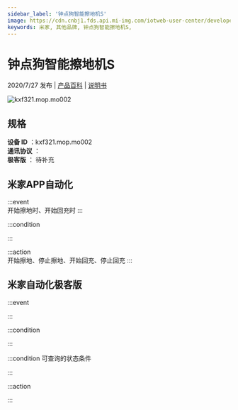 ```yaml
---
sidebar_label: '钟点狗智能擦地机S'
image: https://cdn.cnbj1.fds.api.mi-img.com/iotweb-user-center/developer_1679047689300FT2jvSyX.png?GalaxyAccessKeyId=AKVGLQWBOVIRQ3XLEW&Expires=9223372036854775807&Signature=+zhPRRYQw34wcA2BRm3KdHPhA5g=
keywords: 米家, 其他品牌, 钟点狗智能擦地机S, 
---
```

# 钟点狗智能擦地机S

2020/7/27 发布 | [产品百科](https://home.mi.com/webapp/content/baike/product/index.html?model=kxf321.mop.mo002/) | [说明书](https://home.mi.com/views/introduction.html?model=kxf321.mop.mo002&region=cn)

![kxf321.mop.mo002](https://cdn.cnbj1.fds.api.mi-img.com/iotweb-user-center/developer_1679047689300FT2jvSyX.png?GalaxyAccessKeyId=AKVGLQWBOVIRQ3XLEW&Expires=9223372036854775807&Signature=+zhPRRYQw34wcA2BRm3KdHPhA5g=)

## 规格  
> 
**设备 ID** ：kxf321.mop.mo002  
**通讯协议** ：  
**极客版**  ： 待补充 


## 米家APP自动化  

:::event  
开始擦地时、开始回充时
:::

:::condition  

:::

:::action   
开始擦地、停止擦地、开始回充、停止回充
:::

## 米家自动化极客版  

:::event  

:::

:::condition  

:::

:::condition 可查询的状态条件  

:::

:::action  

:::

        

